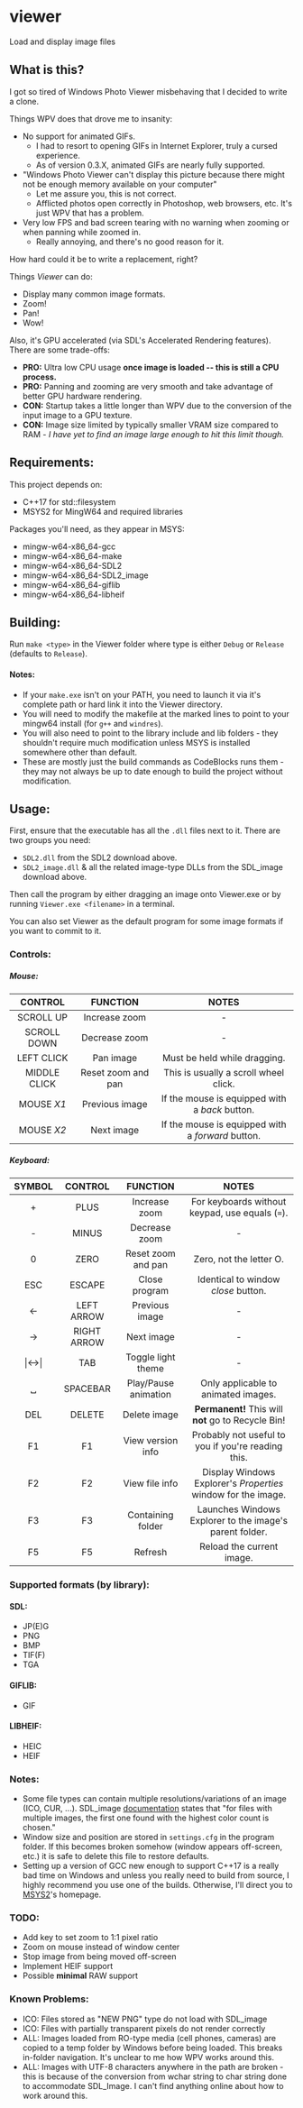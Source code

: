 # viewer
Load and display image files

## What is this?
I got so tired of Windows Photo Viewer misbehaving that I decided to write a clone.

Things WPV does that drove me to insanity:
* No support for animated GIFs.
    * I had to resort to opening GIFs in Internet Explorer, truly a cursed experience.
    * As of version 0.3.X, animated GIFs are nearly fully supported.
* "Windows Photo Viewer can't display this picture because there might not be enough memory available on your computer"
    * Let me assure you, this is not correct.
    * Afflicted photos open correctly in Photoshop, web browsers, etc. It's just WPV that has a problem.
* Very low FPS and bad screen tearing with no warning when zooming or when panning while zoomed in.
    * Really annoying, and there's no good reason for it.

How hard could it be to write a replacement, right?

Things *Viewer* can do:
* Display many common image formats.
* Zoom!
* Pan!
* Wow!

Also, it's GPU accelerated (via SDL's Accelerated Rendering features). There are some trade-offs:

* **PRO:** Ultra low CPU usage **once image is loaded -- this is still a CPU process.** 
* **PRO:** Panning and zooming are very smooth and take advantage of better GPU hardware rendering.
* **CON:** Startup takes a little longer than WPV due to the conversion of the input image to a GPU texture.
* **CON:** Image size limited by typically smaller VRAM size compared to RAM - *I have yet to find an image large enough to hit this limit though.*

## Requirements:
This project depends on:
* C++17 for std::filesystem
* MSYS2 for MingW64 and required libraries

Packages you'll need, as they appear in MSYS:
* mingw-w64-x86_64-gcc
* mingw-w64-x86_64-make
* mingw-w64-x86_64-SDL2
* mingw-w64-x86_64-SDL2_image
* mingw-w64-x86_64-giflib
* mingw-w64-x86_64-libheif

## Building:
Run `make <type>` in the Viewer folder where type is either `Debug` or `Release` (defaults to `Release`).
#### Notes:
* If your `make.exe` isn't on your PATH, you need to launch it via it's complete path or hard link it into the Viewer directory.
* You will need to modify the makefile at the marked lines to point to your mingw64 install (for `g++` and `windres`).
* You will also need to point to the library include and lib folders - they shouldn't require much modification unless MSYS is installed somewhere other than default.
* These are mostly just the build commands as CodeBlocks runs them - they may not always be up to date enough to build the project without modification.

## Usage:
First, ensure that the executable has all the `.dll` files next to it. There are two groups you need:
* `SDL2.dll` from the SDL2 download above.
* `SDL2_image.dll` & all the related image-type DLLs from the SDL_image download above.

Then call the program by either dragging an image onto Viewer.exe or by running `Viewer.exe <filename>` in a terminal.

You can also set Viewer as the default program for some image formats if you want to commit to it.
### Controls:

##### Mouse:

|CONTROL|FUNCTION|NOTES|
|:-----:|:---:|:---:|
|SCROLL UP|Increase zoom|-|
|SCROLL DOWN|Decrease zoom|-|
|LEFT CLICK|Pan image|Must be held while dragging.|
|MIDDLE CLICK|Reset zoom and pan|This is usually a scroll wheel click.|
|MOUSE *X1*|Previous image|If the mouse is equipped with a *back* button.|
|MOUSE *X2*|Next image|If the mouse is equipped with a *forward* button.|

##### Keyboard:

|SYMBOL|CONTROL|FUNCTION|NOTES|
|:---:|:---:|:---:|:---:|
|+|PLUS|Increase zoom|For keyboards without keypad, use equals (`=`).|
|-|MINUS|Decrease zoom|-|
|0|ZERO|Reset zoom and pan|Zero, not the letter O.|
|ESC|ESCAPE|Close program|Identical to window *close* button.|
|<\-|LEFT ARROW|Previous image|-|
|\->|RIGHT ARROW|Next image|-|
|\|<\->\||TAB|Toggle light theme|-|
|␣|SPACEBAR|Play/Pause animation|Only applicable to animated images.|
|DEL|DELETE|Delete image|**Permanent!** This will **not** go to Recycle Bin!|
|F1|F1|View version info|Probably not useful to you if you're reading this.|
|F2|F2|View file info|Display Windows Explorer's *Properties* window for the image.|
|F3|F3|Containing folder|Launches Windows Explorer to the image's parent folder.|
|F5|F5|Refresh|Reload the current image.|

### Supported formats (by library):

#### SDL:
* JP(E)G
* PNG
* BMP
* TIF(F)
* TGA

#### GIFLIB:
* GIF

#### LIBHEIF:
* HEIC
* HEIF

### Notes:
* Some file types can contain multiple resolutions/variations of an image (ICO, CUR, ...). SDL_image [documentation][1] states that "for files with multiple images, the first one found with the highest color count is chosen."
* Window size and position are stored in `settings.cfg` in the program folder. If this becomes broken somehow (window appears off-screen, etc.) it is safe to delete this file to restore defaults.
* Setting up a version of GCC new enough to support C++17 is a really bad time on Windows and unless you really need to build from source, I highly recommend you use one of the builds. Otherwise, I'll direct you to [MSYS2](https://www.msys2.org/)'s homepage.

### TODO:
* Add key to set zoom to 1:1 pixel ratio
* Zoom on mouse instead of window center
* Stop image from being moved off-screen
* Implement HEIF support
* Possible **minimal** RAW support

### Known Problems:
* ICO: Files stored as "NEW PNG" type do not load with SDL_image
* ICO: Files with partially transparent pixels do not render correctly
* ALL: Images loaded from RO-type media (cell phones, cameras) are copied to a temp folder by Windows before being loaded. 
This breaks in-folder navigation. It's unclear to me how WPV works around this.
* ALL: Images with UTF-8 characters anywhere in the path are broken - this is because of the conversion from wchar string to char string done to accommodate SDL_Image. I can't find anything online about how to work around this.

[1]: https://www.libsdl.org/projects/SDL_image/docs/SDL_image.pdf#page=21&zoom=auto,-205,720
